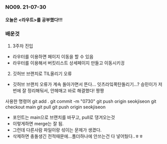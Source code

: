 ### NO09. 21-07-30
#### 오늘은 <라우트>를 공부했다!!!

### 배운것
1. 3주차 진입
- 라우터를 이용하면 페이지 이동을 할 수 있음
- 라우터를 이용해서 버킷리스트 상세페이지 만들고 이동시키긩

2. 깃허브 브랜치로 TIL올리기 오류
- 깃허브 브랜치 오류가 계속 돌아가면서 뜬다... 잇츠라잌폭탄돌리기...? 승민이가 저번에 잘 정리해둬서, 안헤매고 바로 해결했다! 짱짱

사용한 명령어
git add .
git commit -m "0730"
git push origin seokjiseon
git checkout main
git pull 
git push origin seokjiseon

- 포인트는 main으로 브랜치를 바꾸고, pull로 댕겨오는것
- 이렇게하면 merge는 잘 됨.
- 그런데 다른사람 파일이랑 섞이는 문제가 생겼다.
- 삭제하면 충돌생긴 전적때문에...폴더하나에 안쓰는건 다 넣어뒀다..ㅎㅎ